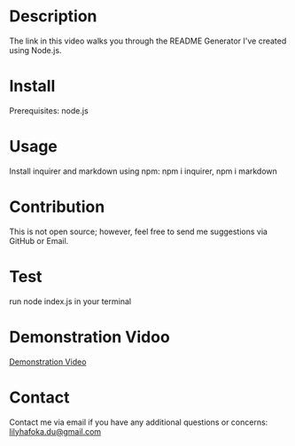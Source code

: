 
# Description

The link in this video walks you through the README Generator I've created using Node.js. 

# Install

Prerequisites: node.js

# Usage

Install inquirer and markdown using npm: npm i inquirer, npm i markdown

# Contribution

This is not open source; however, feel free to send me suggestions via GitHub or Email.

# Test

run node index.js in your terminal

# Demonstration Vidoo 

<a href="https://drive.google.com/file/d/1xof3Sjnkpz4tUweaZe_-0K_bSaG6yULT/view">Demonstration Video</a>

# Contact

Contact me via email if you have any additional questions or concerns: lilyhafoka.du@gmail.com
  
